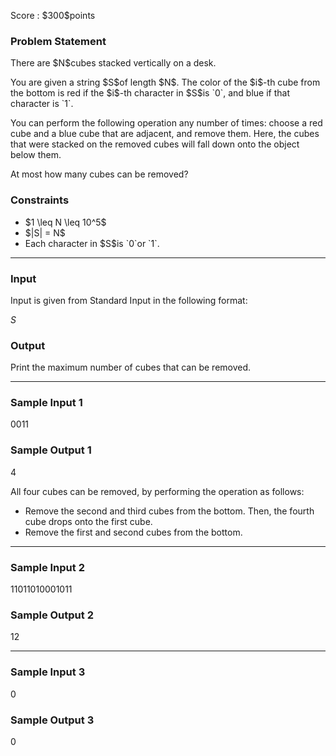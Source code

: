 
<div>

<span>

<span>

<p>
Score : $300$points
</p>

<div>

<section>

### **Problem Statement**

<p>
There are $N$cubes stacked vertically on a desk.
</p>

<p>
You are given a string $S$of length $N$. The color of the $i$-th cube from the bottom is red if the $i$-th character in $S$is `0`, and blue if that character is `1`.
</p>

<p>
You can perform the following operation any number of times: choose a red cube and a blue cube that are adjacent, and remove them. Here, the cubes that were stacked on the removed cubes will fall down onto the object below them.
</p>

<p>
At most how many cubes can be removed?
</p>

</section>

</div>

<div>

<section>

### **Constraints**

<ul>

<li>
$1 \leq N \leq 10^5$
</li>

<li>
$|S| = N$
</li>

<li>
Each character in $S$is `0`or `1`.
</li>

</ul>

</section>

</div>

---

<div>

<div>

<section>

### **Input**

<p>
Input is given from Standard Input in the following format:
</p>

<div>

$S$
</div>

</section>

</div>

<div>

<section>

### **Output**

<p>
Print the maximum number of cubes that can be removed.
</p>

</section>

</div>

</div>

---

<div>

<section>

### **Sample Input 1**

<div>

0011

</div>

</section>

</div>

<div>

<section>

### **Sample Output 1**

<div>

4

</div>

<p>
All four cubes can be removed, by performing the operation as follows:
</p>

<ul>

<li>
Remove the second and third cubes from the bottom. Then, the fourth cube drops onto the first cube.
</li>

<li>
Remove the first and second cubes from the bottom.
</li>

</ul>

</section>

</div>

---

<div>

<section>

### **Sample Input 2**

<div>

11011010001011

</div>

</section>

</div>

<div>

<section>

### **Sample Output 2**

<div>

12

</div>

</section>

</div>

---

<div>

<section>

### **Sample Input 3**

<div>

0

</div>

</section>

</div>

<div>

<section>

### **Sample Output 3**

<div>

0

</div>

</section>

</div>

</span>

</span>

</div>

